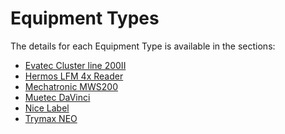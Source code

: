 ﻿# Equipment Types

The details for each Equipment Type is available in the sections:
* [Evatec Cluster line 200II](/AMSOsram/techspec>connectiot>iotequipmenttypes>EvatecClusterline200II)
* [Hermos LFM 4x Reader](/AMSOsram/techspec>connectiot>iotequipmenttypes>HermosLFM4xReader)
* [Mechatronic MWS200](/AMSOsram/techspec>connectiot>iotequipmenttypes>MechatronicMWS200)
* [Muetec DaVinci](/AMSOsram/techspec>connectiot>iotequipmenttypes>MuetecDaVinci)
* [Nice Label](/AMSOsram/techspec>connectiot>iotequipmenttypes>niceLabel)
* [Trymax NEO](/AMSOsram/techspec>connectiot>iotequipmenttypes>TrymaxNEO)


